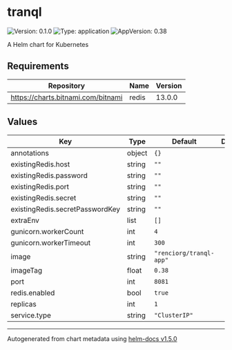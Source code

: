 # tranql

![Version: 0.1.0](https://img.shields.io/badge/Version-0.1.0-informational?style=flat-square) ![Type: application](https://img.shields.io/badge/Type-application-informational?style=flat-square) ![AppVersion: 0.38](https://img.shields.io/badge/AppVersion-0.38-informational?style=flat-square)

A Helm chart for Kubernetes

## Requirements

| Repository | Name | Version |
|------------|------|---------|
| https://charts.bitnami.com/bitnami | redis | 13.0.0 |

## Values

| Key | Type | Default | Description |
|-----|------|---------|-------------|
| annotations | object | `{}` |  |
| existingRedis.host | string | `""` |  |
| existingRedis.password | string | `""` |  |
| existingRedis.port | string | `""` |  |
| existingRedis.secret | string | `""` |  |
| existingRedis.secretPasswordKey | string | `""` |  |
| extraEnv | list | `[]` |  |
| gunicorn.workerCount | int | `4` |  |
| gunicorn.workerTimeout | int | `300` |  |
| image | string | `"renciorg/tranql-app"` |  |
| imageTag | float | `0.38` |  |
| port | int | `8081` |  |
| redis.enabled | bool | `true` |  |
| replicas | int | `1` |  |
| service.type | string | `"ClusterIP"` |  |

----------------------------------------------
Autogenerated from chart metadata using [helm-docs v1.5.0](https://github.com/norwoodj/helm-docs/releases/v1.5.0)
